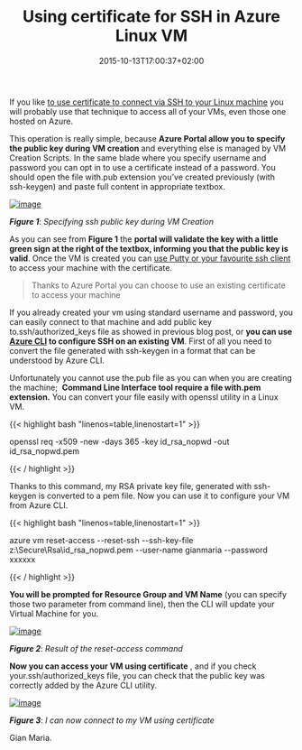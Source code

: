 ﻿---
title: "Using certificate for SSH in Azure Linux VM"
description: ""
date: 2015-10-13T17:00:37+02:00
draft: false
tags: [linux,ssh]
categories: [Linux]
---
If you like [to use certificate to connect via SSH to your Linux machine](http://www.codewrecks.com/blog/index.php/2015/10/10/using-certificate-to-connect-via-ssh-to-your-linux-machine/) you will probably use that technique to access all of your VMs, even those one hosted on Azure.

This operation is really simple, because  **Azure Portal allow you to specify the public key during VM creation** and everything else is managed by VM Creation Scripts. In the same blade where you specify username and password you can opt in to use a certificate instead of a password. You should open the file with.pub extension you’ve created previously (with ssh-keygen) and paste full content in appropriate textbox.

[![image](http://www.codewrecks.com/blog/wp-content/uploads/2015/10/image_thumb11.png "image")](http://www.codewrecks.com/blog/wp-content/uploads/2015/10/image11.png)

 ***Figure 1***: *Specifying ssh public key during VM Creation*

As you can see from  **Figure 1** the  **portal will validate the key with a little green sign at the right of the textbox, informing you that the public key is valid**. Once the VM is created you can [use Putty or your favourite ssh client](https://www.digitalocean.com/community/tutorials/how-to-create-ssh-keys-with-putty-to-connect-to-a-vps) to access your machine with the certificate.

> Thanks to Azure Portal you can choose to use an existing certificate to access your machine

If you already created your vm using standard username and password, you can easily connect to that machine and add public key to.ssh/authorized\_keys file as showed in previous blog post, or  **you can use [Azure CLI](https://azure.microsoft.com/en-us/documentation/articles/xplat-cli/) to configure SSH on an existing VM**. First of all you need to convert the file generated with ssh-keygen in a format that can be understood by Azure CLI.

Unfortunately you cannot use the.pub file as you can when you are creating the machine;   **Command Line Interface tool require a file with.pem extension.** You can convert your file easily with openssl utility in a Linux VM.

{{< highlight bash "linenos=table,linenostart=1" >}}


openssl req -x509 -new -days 365 -key id_rsa_nopwd -out id_rsa_nopwd.pem

{{< / highlight >}}

Thanks to this command, my RSA private key file, generated with ssh-keygen is converted to a pem file. Now you can use it to configure your VM from Azure CLI.

{{< highlight bash "linenos=table,linenostart=1" >}}


azure vm 
reset-access 
--reset-ssh --ssh-key-file z:\Secure\Rsa\id_rsa_nopwd.pem 
--user-name gianmaria 
--password xxxxxx

{{< / highlight >}}

 **You will be prompted for Resource Group and VM Name** (you can specify those two parameter from command line), then the CLI will update your Virtual Machine for you.

[![image](http://www.codewrecks.com/blog/wp-content/uploads/2015/10/image_thumb12.png "image")](http://www.codewrecks.com/blog/wp-content/uploads/2015/10/image12.png)

 ***Figure 2***: *Result of the reset-access command*

 **Now you can access your VM using certificate** , and if you check your.ssh/authorized\_keys file, you can check that the public key was correctly added by the Azure CLI utility.

[![image](http://www.codewrecks.com/blog/wp-content/uploads/2015/10/image_thumb13.png "image")](http://www.codewrecks.com/blog/wp-content/uploads/2015/10/image13.png)

 ***Figure 3***: *I can now connect to my VM using certificate*

Gian Maria.
